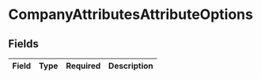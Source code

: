 # CompanyAttributesAttributeOptions


## Fields

| Field       | Type        | Required    | Description |
| ----------- | ----------- | ----------- | ----------- |